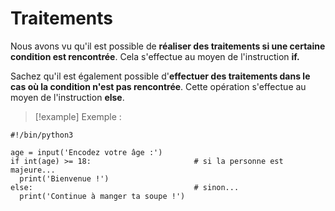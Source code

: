 # Traitements

Nous avons vu qu'il est possible de **réaliser des traitements si une certaine condition est rencontrée**. Cela s'effectue au moyen de l'instruction **if.**

Sachez qu'il est également possible d'**effectuer des traitements dans le cas où la condition n'est pas rencontrée**.
Cette opération s'effectue au moyen de l'instruction **else**.

>[!example] Exemple :
```
#!/bin/python3

age = input('Encodez votre âge :')
if int(age) >= 18:                       # si la personne est majeure...
  print('Bienvenue !')
else:                                    # sinon...
  print('Continue à manger ta soupe !')
```

